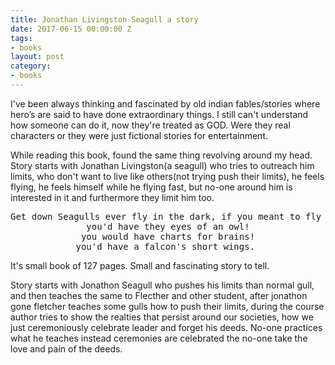 ```yaml
---
title: Jonathan Livingston Seagull a story
date: 2017-06-15 00:00:00 Z
tags:
- books
layout: post
category:
- books
---
```


I've been always thinking and fascinated by old indian fables/stories where hero’s  are said to have done
extraordinary things. I still can't understand how someone can do it, now they're treated as GOD. Were they real
characters or they were just fictional stories for entertainment.


While reading this book, found the same thing revolving around my head. Story starts with Jonathan Livingston(a seagull) who tries to outreach him limits, who don't want to live like others(not trying push their limits), he feels flying, he feels himself while he flying fast, but no-one around him is interested in it and furthermore they limit him too.

<center> <pre>Get down Seagulls ever fly in the dark, if you meant to fly in the dark,
you'd have they eyes of an owl!
you would have charts for brains!
you'd have a falcon's short wings. </pre> </center>

It's small book of 127 pages. Small and fascinating story to tell.

Story starts with Jonathon Seagull who pushes his limits than normal gull, and then teaches the same to
Flecther and other student, after jonathon gone fletcher teaches some gulls how to push their limits, during the course author tries to
show the realties that persist around our societies, how we just ceremoniously celebrate leader and forget his
deeds. No-one practices what he teaches instead ceremonies are celebrated the no-one take the love and pain of the
deeds.

